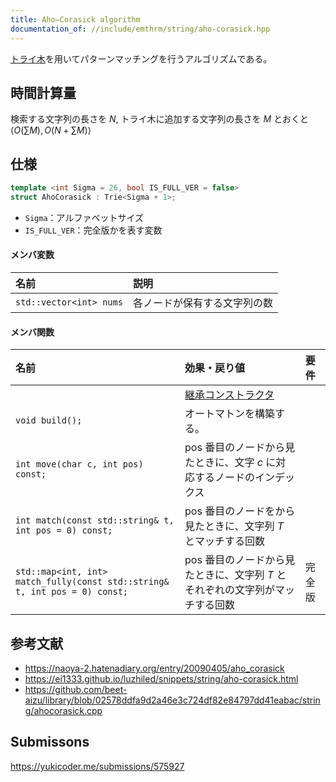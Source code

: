 ```yaml
---
title: Aho–Corasick algorithm
documentation_of: //include/emthrm/string/aho-corasick.hpp
---
```


[トライ木](./trie.md)を用いてパターンマッチングを行うアルゴリズムである。


## 時間計算量

検索する文字列の長さを $N$, トライ木に追加する文字列の長さを $M$ とおくと $\langle O(\sum{M}), O(N + \sum{M}) \rangle$


## 仕様

```cpp
template <int Sigma = 26, bool IS_FULL_VER = false>
struct AhoCorasick : Trie<Sigma + 1>;
```

- `Sigma`：アルファベットサイズ
- `IS_FULL_VER`：完全版かを表す変数

#### メンバ変数

|名前|説明|
|:--|:--|
|`std::vector<int> nums`|各ノードが保有する文字列の数|

#### メンバ関数

|名前|効果・戻り値|要件|
|:--|:--|:--|
||[継承コンストラクタ](./trie.md)||
|`void build();`|オートマトンを構築する。||
|`int move(char c, int pos) const;`|$\mathrm{pos}$ 番目のノードから見たときに、文字 $c$ に対応するノードのインデックス||
|`int match(const std::string& t, int pos = 0) const;`|$\mathrm{pos}$ 番目のノードをから見たときに、文字列 $T$ とマッチする回数||
|`std::map<int, int> match_fully(const std::string& t, int pos = 0) const;`|$\mathrm{pos}$ 番目のノードから見たときに、文字列 $T$ とそれぞれの文字列がマッチする回数|完全版|


## 参考文献

- https://naoya-2.hatenadiary.org/entry/20090405/aho_corasick
- https://ei1333.github.io/luzhiled/snippets/string/aho-corasick.html
- https://github.com/beet-aizu/library/blob/02578ddfa9d2a46e3c724df82e84797dd41eabac/string/ahocorasick.cpp


## Submissons

https://yukicoder.me/submissions/575927
